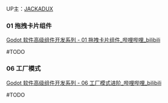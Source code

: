 UP主：[JACKADUX](https://space.bilibili.com/402366777)

### 01 拖拽卡片组件

[Godot 软件高级组件开发系列 - 01 拖拽卡片组件\_哔哩哔哩\_bilibili](https://www.bilibili.com/video/BV1Dg4y117yc/)

#TODO 

### 06 工厂模式

[Godot 软件高级组件开发系列 - 06 工厂模式进阶\_哔哩哔哩\_bilibili](https://www.bilibili.com/video/BV1nx421D7K9/)

#TODO 
